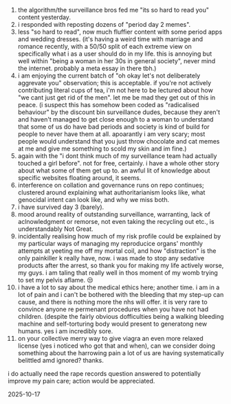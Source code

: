 1. the algorithm/the surveillance bros fed me "its so hard to read you" content yesterday.  
2. i responded with reposting dozens of "period day 2 memes".  
3. less "so hard to read", now much fluffier content with some period apps and wedding dresses. (it's having a weird time with marriage and romance recently, with a 50/50 split of each extreme view on specifically what i as a user should do in my life. this is annoying but well within "being a woman in her 30s in general society", never mind the internet. probably a meta essay in there tbh.)  
4. i am enjoying the current batch of "oh okay let's not deliberately aggrevate you" observation; this is acceptable. if you're not actively contributing literal cups of tea, i'm not here to be lectured about how "we cant just get rid of the men". let me be mad they get out of this in peace. (i suspect this has somehow been coded as "radicalised behaviour" by the discount bin surveillance dudes, because they aren't and haven't managed to get close enough to a woman to understand that some of us do have bad periods and society is kind of build for people to never have them at all. apoarantly i am very scary; most people would understand that you just throw chocolate and cat memes at me and give me something to scold my skin and im fine.)  
5. again with the "i dont think much of my surveillance team had actually touched a girl before". not for free, certainly. i have a whole other story about what some of them get up to. an awful lit of knowledge about specific websites floating around, it seems.  
6. interference on collation and governance runs on repo continues; clustered around explaining what authoritarianism looks like, what genocidal intent can look like, and why we miss both.  
7. i have survived day 3 (barely).  
8. mood around reality of outstanding surveillance, warranting, lack of aclnowledgment or remorse, not even taking the recycling out etc., is understandably Not Great.  
9. incidentally realising how much of my risk profile could be explained by my particular ways of managing my reproducice organs' monthly attempts at yeeting me off my mortal coil, and how "distraction" is the only painkiller k really have, now. i was made to stop any sedative products after the arrest, so thank you for making my life actively worse, my guys. i am taling that really well in thos moment of my womb trying to set my pelvis aflame. 😒  
10. i have a lot to say about the medical ethics here; another time. i am in a lot of pain and i can't be bothered with the bleeding that my step-up can cause, and there is nothing more the nhs will offer. it is very rare to convince anyone re permenant procedures when you have not had children. (despite the fairly obvious dofficulties being a walking bleeding machine and self-torturing body would present to generatong new humans. yes i am incredibly sore.  
11. on your collective merry way to give viagra an even more relaxed license (yes i noticed who got that and when), can we consider doing something about the harrowing pain a lot of us are having systematically belittled amd ignored? thanks.  

i do actually need the rape records question answered to potentially improve my pain care; action would be appreciated.  

2025-10-17  

